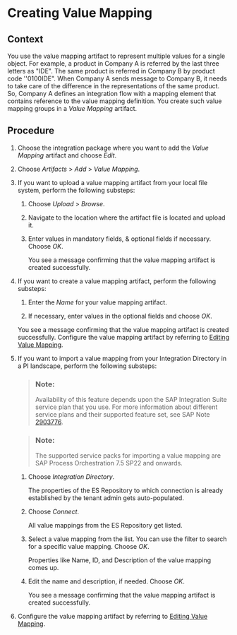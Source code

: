 <!-- loio25eff9b4884d4f6e859e6ebf898dcb71 -->

# Creating Value Mapping



## Context

You use the value mapping artifact to represent multiple values for a single object. For example, a product in Company A is referred by the last three letters as "IDE". The same product is referred in Company B by product code ''0100IDE". When Company A sends message to Company B, it needs to take care of the difference in the representations of the same product. So, Company A defines an integration flow with a mapping element that contains reference to the value mapping definition. You create such value mapping groups in a *Value Mapping* artifact.



## Procedure

1.  Choose the integration package where you want to add the *Value Mapping* artifact and choose *Edit*.

2.  Choose *Artifacts* \> *Add* \> *Value Mapping*.

3.  If you want to upload a value mapping artifact from your local file system, perform the following substeps:

    1.  Choose *Upload* \> *Browse*.

    2.  Navigate to the location where the artifact file is located and upload it.

    3.  Enter values in mandatory fields, & optional fields if necessary. Choose *OK*.

        You see a message confirming that the value mapping artifact is created successfully.


4.  If you want to create a value mapping artifact, perform the following substeps:

    1.  Enter the *Name* for your value mapping artifact.

    2.  If necessary, enter values in the optional fields and choose *OK*.


    You see a message confirming that the value mapping artifact is created successfully. Configure the value mapping artifact by referring to [Editing Value Mapping](editing-value-mapping-6c8847f.md).

5.  If you want to import a value mapping from your Integration Directory in a PI landscape, perform the following substeps:

    > ### Note:  
    > Availability of this feature depends upon the SAP Integration Suite service plan that you use. For more information about different service plans and their supported feature set, see SAP Note [2903776](https://launchpad.support.sap.com/#/notes/2903776).

    > ### Note:  
    > The supported service packs for importing a value mapping are SAP Process Orchestration 7.5 SP22 and onwards.

    1.  Choose *Integration Directory*.

        The properties of the ES Repository to which connection is already established by the tenant admin gets auto-populated.

    2.  Choose *Connect*.

        All value mappings from the ES Repository get listed.

    3.  Select a value mapping from the list. You can use the filter to search for a specific value mapping. Choose *OK*.

        Properties like Name, ID, and Description of the value mapping comes up.

    4.  Edit the name and description, if needed. Choose *OK*.

        You see a message confirming that the value mapping artifact is created successfully.


6.  Configure the value mapping artifact by referring to [Editing Value Mapping](editing-value-mapping-6c8847f.md).


